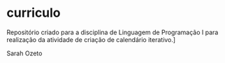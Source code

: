 # curriculo
Repositório criado para a disciplina de Linguagem de Programação I para realização da atividade de criação de calendário iterativo.]

Sarah Ozeto
